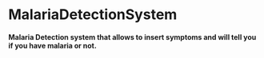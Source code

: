 # MalariaDetectionSystem
#### Malaria Detection system that allows  to insert symptoms and will tell you if you have malaria or not.
